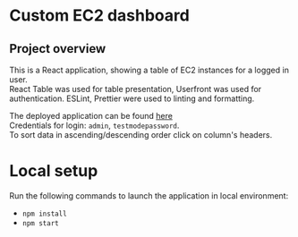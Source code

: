 # Custom EC2 dashboard

## Project overview

This is a React application, showing a table of EC2 instances for a logged in user.  
React Table was used for table presentation, Userfront was used for authentication.
ESLint, Prettier were used to linting and formatting.

The deployed application can be found [here](https://custom-ec2-dashboard.web.app)  
Credentials for login: `admin`, `testmodepassword`.  
To sort data in ascending/descending order click on column's headers.

# Local setup

Run the following commands to launch the application in local environment:

- `npm install`
- `npm start`
